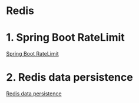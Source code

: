 # Redis

# 1. Spring Boot RateLimit
[Spring Boot RateLimit](../redis/Spring-Boot-RateLimit.md ':include')


# 2. Redis data persistence
[Redis data persistence](../redis/Redis-data-persistence.md ':include')
